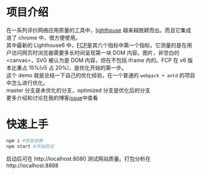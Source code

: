 # 项目介绍

在一系列评价网络应用质量的工具中，[lighthouse](https://developers.google.com/web/tools/lighthouse) 越来越脱颖而出。而且它集成进了 chrome 中，很方便使用。  
其中最新的 Lighthouse6 中，[FCP](https://web.dev/first-contentful-paint/)是其六个指标中第一个指标，它测量的是在用户访问网页时浏览器需要多长时间呈现第一块 DOM 内容。图片，非空白的&lt;canvas&gt;，SVG 被认为是 DOM 内容，但在不包括 iframe 内的。FCP 在 v6 版本比重占 15%(v5 占 20%)，是优化开始的第一步。  
这个 demo 就是总结一下自己的优化经验，在一个普通的 `webpack + antd` 的项目中怎么进行优化。  
master 分支是未优化的分支，optimized 分支是优化后的分支  
更多介绍和讨论在我的博客[issue](https://github.com/pikou1995/pikou1995.github.io/issues/12)中查看

# 快速上手

```sh
npm i #安装依赖
npm start #开始启动
```

启动后可在 http://localhost:8080 测试网站质量。打包分析在 http://localhost:8888
